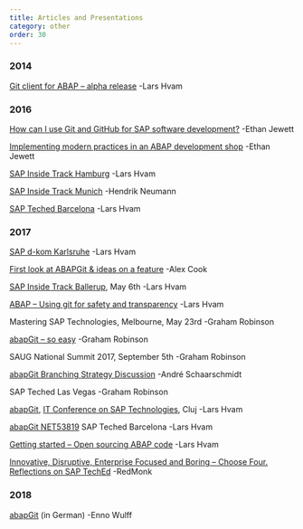 ```yaml
---
title: Articles and Presentations
category: other
order: 30
---
```


### 2014

[Git client for ABAP – alpha release](http://blogs.sap.com/2014/07/17/git-client-for-abap-alpha-release/)
-Lars Hvam

### 2016

[How can I use Git and GitHub for SAP software development?](http://searchsap.techtarget.com/answer/How-can-I-use-Git-and-GitHub-for-SAP-software-development)
-Ethan Jewett

[Implementing modern practices in an ABAP development shop](http://searchsap.techtarget.com/tip/Implementing-modern-practices-in-an-ABAP-development-shop)
-Ethan Jewett

[SAP Inside Track Hamburg](https://larshp.github.io/sithh2016/)
-Lars Hvam

[SAP Inside Track Munich](https://www.slideshare.net/h_neumann/what-the-git-sap-inside-track-munich-2016)
-Hendrik Neumann

[SAP Teched Barcelona](https://larshp.github.io/teched-2016-emea/)
-Lars Hvam

### 2017

[SAP d-kom Karlsruhe](https://larshp.github.io/dkom2017/)
-Lars Hvam

[First look at ABAPGit & ideas on a feature](https://themanmountain.github.io/2017/04/19/first_look_at_abapgit.html)
-Alex Cook

[SAP Inside Track Ballerup](https://larshp.github.io/sitbal2017/), May 6th
-Lars Hvam

[ABAP – Using git for safety and transparency](https://blogs.sap.com/2017/05/07/abap-using-git-for-safety-and-transparency/)
-Lars Hvam

Mastering SAP Technologies, Melbourne, May 23rd
-Graham Robinson

[abapGit – so easy](https://blogs.sap.com/2017/06/21/abapgit-so-easy/)
-Graham Robinson

SAUG National Summit 2017, September 5th
-Graham Robinson

[abapGit Branching Strategy Discussion](https://blogs.sap.com/2017/09/21/abapgit-branching-strategy-discussion/)
-André Schaarschmidt

SAP Teched Las Vegas
-Graham Robinson

[abapGit](https://larshp.github.io/Presentations/itsapcluj2017/abapgit/), [IT Conference on SAP Technologies](http://www.itconferencesap.com/), Cluj
-Lars Hvam

[abapGit NET53819](https://larshp.github.io/Presentations/teched-2017-emea/)
SAP Teched Barcelona
-Lars Hvam

[Getting started – Open sourcing ABAP code](https://blogs.sap.com/2017/11/19/getting-started-open-sourcing-abap-code/)
-Lars Hvam

[Innovative, Disruptive, Enterprise Focused and Boring – Choose Four. Reflections on SAP TechEd](https://redmonk.com/fryan/2017/12/11/innovative-disruptive-enterprise-focused-and-boring-choose-four-reflections-on-sap-teched/)
-RedMonk

### 2018

[abapGit](http://www.tricktresor.de/blog/abapgit) (in German) -Enno Wulff
